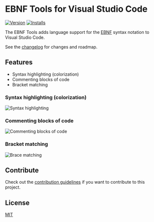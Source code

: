 # EBNF Tools for Visual Studio Code
[![Version](https://vsmarketplacebadge.apphb.com/version/igochkov.vscode-ebnf.svg)](https://marketplace.visualstudio.com/items?itemName=igochkov.vscode-ebnf)
[![Installs](https://vsmarketplacebadge.apphb.com/installs/igochkov.vscode-ebnf.svg)](https://marketplace.visualstudio.com/items?itemName=igochkov.vscode-ebnf)

The EBNF Tools adds language support for the [EBNF](https://en.wikipedia.org/wiki/Extended_Backus%E2%80%93Naur_Form) syntax notation to Visual Studio Code. 

See the [changelog](CHANGELOG.md) for changes and roadmap.

## Features

- Syntax highlighting (colorization)
- Commenting blocks of code
- Bracket matching

### Syntax highlighting (colorization)
![Syntax highlighting](https://igochkov.github.io/vscode-ebnf/docs/syntax-highlighting.png)

### Commenting blocks of code
![Commenting blocks of code](https://igochkov.github.io/vscode-ebnf/docs/commenting-block.gif)

### Bracket matching
![Brace matching](https://igochkov.github.io/vscode-ebnf/docs/brace-matching.gif)

## Contribute
Check out the [contribution guidelines](CONTRIBUTING.md) if you want to contribute to this project.

## License
[MIT](LICENSE)
